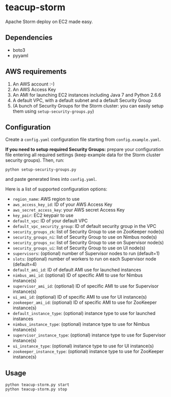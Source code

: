 # teacup-storm
Apache Storm deploy on EC2 made easy.

## Dependencies

- boto3
- pyyaml

## AWS requirements

1. An AWS account :-)
2. An AWS Access Key
3. An AMI for launching EC2 instances including Java 7 and Python 2.6.6
4. A default VPC, with a default subnet and a default Security Group
5. (A bunch of Security Groups for the Storm cluster: you can easily setup them
		using `setup-security-groups.py`)

## Configuration

Create a `config.yaml` configuration file starting from `config.example.yaml`.

**If you need to setup required Security Groups:** prepare your configuration file
entering all required settings (keep example data for the Storm cluster security groups). 
Then, run:

	python setup-security-groups.py

and paste generated lines into `config.yaml`.

Here is a list of supported configuration options:

- `region_name`: AWS region to use
- `aws_access_key_id`: ID of your AWS Access Key
- `aws_secret_access_key`: your AWS secret Access Key
- `key_pair`: EC2 keypair to use
- `default_vpc`: ID of your default VPC
- `default_vpc_security_group`: ID of default security group in the VPC
- `security_groups_zk`: list of Security Group to use on ZooKeeper node(s)
- `security_groups_ni`: list of Security Group to use on Nimbus node(s)
- `security_groups_sv`: list of Security Group to use on Supervisor node(s)
- `security_groups_ui`: list of Security Group to use on UI node(s)
- `supervisors`: (optional) number of Supervisor nodes to run (default=1)
- `slots`: (optional) number of workers to run on each Supervisor node (default=4)
- `default_ami_id`: ID of default AMI use for launched instances
- `nimbus_ami_id`: (optional) ID of specific AMI to use for Nimbus instance(s)
- `supervisor_ami_id`: (optional) ID of specific AMI to use for Supervisor instance(s)
- `ui_ami_id`: (optional) ID of specific AMI to use for UI instance(s)
- `zookeeper_ami_id`: (optional) ID of specific AMI to use for ZooKeeper instance(s)
- `default_instance_type`: (optional) instance type to use for launched instances
- `nimbus_instance_type`: (optional) instance type to use for Nimbus instance(s)
- `supervisor_instance_type`: (optional) instance type to use for Supervisor instance(s)
- `ui_instance_type`: (optional) instance type to use for UI instance(s)
- `zookeeper_instance_type`: (optional) instance type to use for ZooKeeper instance(s)

## Usage

	python teacup-storm.py start
	python teacup-storm.py stop


